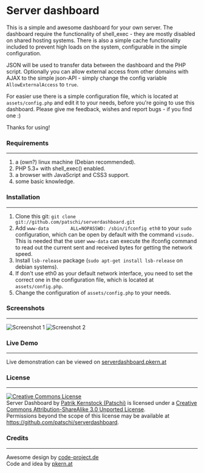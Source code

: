 # Server dashboard

This is a simple and awesome dashboard for your own server. The dashboard require the functionality of shell_exec - they are mostly disabled on shared hosting systems. There is also a simple cache functionality included to prevent high loads on the system, configurable in the simple configuration.

JSON will be used to transfer data between the dashboard and the PHP script. Optionally you can allow external access from other domains with AJAX to the simple json-API - simply change the config variable `AllowExternalAccess` to `true`.

For easier use there is a simple configuration file, which is located at `assets/config.php` and edit it to your needs, before you're going to use this dashboard. Please give me feedback, wishes and report bugs - if you find one :)

Thanks for using!

### Requirements
---
1. a (own?) linux machine (Debian recommended).
2. PHP 5.3+ with shell_exec() enabled.
3. a browser with JavaScript and CSS3 support.
4. some basic knowledge.

### Installation
---
1. Clone this git: `git clone git://github.com/patschi/serverdashboard.git`
1. Add `www-data        ALL=NOPASSWD: /sbin/ifconfig eth0` to your `sudo` configuration, which can be open by default with the command `visudo.` This is needed that the user `www-data` can execute the ifconfig command to read out the current sent and received bytes for getting the network speed.
2. Install `lsb-release` package (`sudo apt-get install lsb-release` on debian systems).
3. If don't use eth0 as your default network interface, you need to set the correct one in the configuration file, which is located at `assets/config.php`.
4. Change the configuration of `assets/config.php` to your needs.

### Screenshots
---
![Screenshot 1](https://raw.github.com/patschi/serverdashboard/master/ServerOverview1.png "Screenshot 1")
![Screenshot 2](https://raw.github.com/patschi/serverdashboard/master/ServerOverview2.png "Screenshot 2")

### Live Demo
---
Live demonstration can be viewed on <a href="http://serverdashboard.pkern.at" target="_blank">serverdashboard.pkern.at</a>

### License
---
<a rel="license" href="http://creativecommons.org/licenses/by-sa/3.0/"><img alt="Creative Commons License" style="border-width:0" src="http://i.creativecommons.org/l/by-sa/3.0/88x31.png" /></a><br /><span xmlns:dct="http://purl.org/dc/terms/" href="http://purl.org/dc/dcmitype/InteractiveResource" property="dct:title" rel="dct:type">Server Dashboard</span> by <a xmlns:cc="http://creativecommons.org/ns#" href="http://pkern.at" property="cc:attributionName" rel="cc:attributionURL">Patrik Kernstock (Patschi)</a> is licensed under a <a rel="license" href="http://creativecommons.org/licenses/by-sa/3.0/">Creative Commons Attribution-ShareAlike 3.0 Unported License</a>.<br />Permissions beyond the scope of this license may be available at <a xmlns:cc="http://creativecommons.org/ns#" href="https://github.com/patschi/serverdashboard" rel="cc:morePermissions">https://github.com/patschi/serverdashboard</a>.

### Credits
---
Awesome design by <a href="http://code-project.de" target="_blank">code-project.de</a><br />
Code and idea by <a href="http://pkern.at" target="_blank">pkern.at</a>
